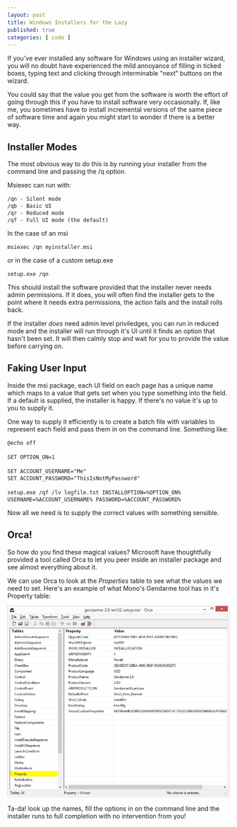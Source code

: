 ```yaml
---
layout: post
title: Windows Installers for the Lazy
published: true
categories: [ code ]
---
```


If you've ever installed any software for Windows using an installer wizard, 
you will no doubt have experienced the mild annoyance of filling in ticked boxes, 
typing text and clicking through interminable "next" buttons on the wizard. 

You could say that the value you get from the software is worth the effort of 
going through this if you have to install software very occasionally. If, like me, 
you sometimes have to install incremental versions of the same piece of software time 
and again you might start to wonder if there is a better way.

## Installer Modes

The most obvious way to do this is by running your installer from the command line and 
passing the /q option.

Msiexec can run with:

	/qn - Silent mode
	/qb - Basic UI
	/qr - Reduced mode
	/qf - Full UI mode (the default)

In the case of an msi 

	
	msiexec /qn myinstaller.msi
	
	
or in the case of a custom setup.exe 
	
	 
	setup.exe /qn 
	

This should install the software provided that the installer never needs admin 
permissions. If it does, you will often find the installer gets to the point 
where it needs extra permissions, the action fails and the install rolls back.

If the installer *does* need admin level priviledges, you can run in reduced mode 
and the installer will run through it's UI until it finds an option that hasn't 
been set. It will then calmly stop and wait for you to provide the value before 
carrying on.	

## Faking User Input 

Inside the msi package, each UI field on each page has a unique name which 
maps to a value that gets set when you type something into the field. If a default 
is supplied, the installer is happy. If there's no value it's up to you to supply it.

One way to supply it efficiently is to create a batch file with variables to 
represent each field and pass them in on the command line. Something like:

	
	@echo off

	SET OPTION_ON=1

	SET ACCOUNT_USERNAME="Me"
	SET ACCOUNT_PASSWORD="ThisIsNotMyPassword"

	setup.exe /qf /lv logfile.txt INSTALLOPTION=%OPTION_ON% USERNAME=%ACCOUNT_USERNAME% PASSWORD=%ACCOUNT_PASSWORD%  

Now all we need is to supply the correct values with something sensible.

## Orca!

So how do you find these magical values? Microsoft have thoughtfully provided a tool 
called Orca to let you peer inside an installer package and see almost everything about it.

We can use Orca to look at the *Properties* table to see what the values we need to set.
Here's an example of what Mono's Gendarme tool has in it's Property table:

<img src="/img/posts/windows-installers-for-the-lazy/orca.webp" class="u-max-full-width" alt="orca" />

Ta-da! look up the names, fill the options in on the command line and the installer 
runs to full completion with no intervention from you!





